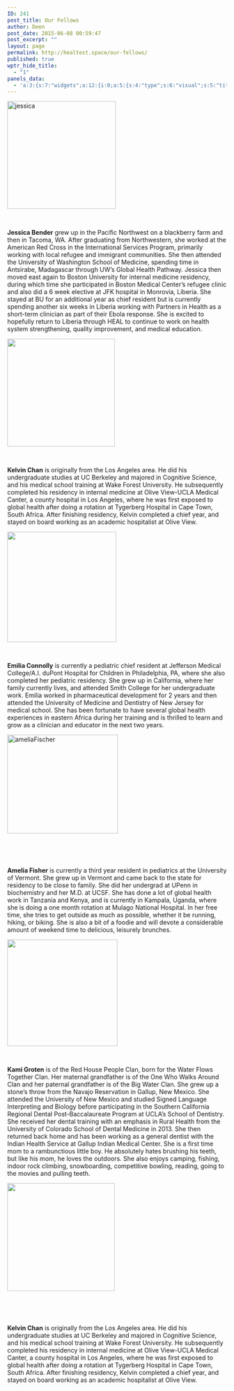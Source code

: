 ```yaml
---
ID: 241
post_title: Our Fellows
author: Deen
post_date: 2015-06-08 00:59:47
post_excerpt: ""
layout: page
permalink: http://healtest.space/our-fellows/
published: true
wptr_hide_title:
  - "1"
panels_data:
  - 'a:3:{s:7:"widgets";a:12:{i:0;a:5:{s:4:"type";s:6:"visual";s:5:"title";s:0:"";s:4:"text";s:238:"<p><a href="http://healtest.space/wp-content/uploads/2015/07/jessica.png"><img class="  wp-image-511 aligncenter" src="http://healtest.space/wp-content/uploads/2015/07/jessica-300x297.png" alt="jessica" width="249" height="247" /></a></p>";s:6:"filter";s:1:"1";s:11:"panels_info";a:6:{s:5:"class";s:30:"WP_Widget_Black_Studio_TinyMCE";s:3:"raw";b:0;s:4:"grid";i:0;s:4:"cell";i:0;s:2:"id";i:0;s:5:"style";a:1:{s:18:"background_display";s:4:"tile";}}}i:1;a:5:{s:4:"type";s:6:"visual";s:5:"title";s:0:"";s:4:"text";s:1037:"<p> </p><p><strong>Jessica Bender</strong> grew up in the Pacific Northwest on a blackberry farm and then in Tacoma, WA. After graduating from Northwestern, she worked at the American Red Cross in the International Services Program, primarily working with local refugee and immigrant communities. She then attended the University of Washington School of Medicine, spending time in Antsirabe, Madagascar through UW’s Global Health Pathway. Jessica then moved east again to Boston University for internal medicine residency, during which time she participated in Boston Medical Center’s refugee clinic and also did a 6 week elective at JFK hospital in Monrovia, Liberia. She stayed at BU for an additional year as chief resident but is currently spending another six weeks in Liberia working with Partners in Health as a short-term clinician as part of their Ebola response. She is excited to hopefully return to Liberia through HEAL to continue to work on health system strengthening, quality improvement, and medical education.</p>";s:6:"filter";s:1:"1";s:11:"panels_info";a:6:{s:5:"class";s:30:"WP_Widget_Black_Studio_TinyMCE";s:3:"raw";b:0;s:4:"grid";i:0;s:4:"cell";i:1;s:2:"id";i:1;s:5:"style";a:1:{s:18:"background_display";s:4:"tile";}}}i:2;a:5:{s:4:"type";s:6:"visual";s:5:"title";s:0:"";s:4:"text";s:232:"<p><a href="http://healtest.space/wp-content/uploads/2015/07/kelvinChan.jpeg"><img class="  wp-image-510  aligncenter" src="http://healtest.space/wp-content/uploads/2015/07/kelvinChan.jpeg" alt="" width="247" height="247" /></a></p>";s:6:"filter";s:1:"1";s:11:"panels_info";a:5:{s:5:"class";s:30:"WP_Widget_Black_Studio_TinyMCE";s:4:"grid";i:1;s:4:"cell";i:0;s:2:"id";i:2;s:5:"style";a:2:{s:27:"background_image_attachment";b:0;s:18:"background_display";s:4:"tile";}}}i:3;a:5:{s:4:"type";s:6:"visual";s:5:"title";s:0:"";s:4:"text";s:602:"<p> </p><p><strong>Kelvin Chan</strong> is originally from the Los Angeles area. He did his undergraduate studies at UC Berkeley and majored in Cognitive Science, and his medical school training at Wake Forest University. He subsequently completed his residency in internal medicine at Olive View-UCLA Medical Canter, a county hospital in Los Angeles, where he was first exposed to global health after doing a rotation at Tygerberg Hospital in Cape Town, South Africa. After finishing residency, Kelvin completed a chief year, and stayed on board working as an academic hospitalist at Olive View.</p>";s:6:"filter";s:1:"1";s:11:"panels_info";a:6:{s:5:"class";s:30:"WP_Widget_Black_Studio_TinyMCE";s:3:"raw";b:0;s:4:"grid";i:1;s:4:"cell";i:1;s:2:"id";i:3;s:5:"style";a:1:{s:18:"background_display";s:4:"tile";}}}i:4;a:5:{s:4:"type";s:6:"visual";s:5:"title";s:0:"";s:4:"text";s:244:"<p><a href="http://healtest.space/wp-content/uploads/2015/07/emiliaConnoly.png"><img class="  wp-image-509  aligncenter" src="http://healtest.space/wp-content/uploads/2015/07/emiliaConnoly-300x300.png" alt="" width="250" height="253" /></a></p>";s:6:"filter";s:1:"1";s:11:"panels_info";a:6:{s:5:"class";s:30:"WP_Widget_Black_Studio_TinyMCE";s:3:"raw";b:0;s:4:"grid";i:2;s:4:"cell";i:0;s:2:"id";i:4;s:5:"style";a:1:{s:18:"background_display";s:4:"tile";}}}i:5;a:5:{s:4:"type";s:6:"visual";s:5:"title";s:0:"";s:4:"text";s:676:"<p> </p><p><strong>Emilia Connolly</strong> is currently a pediatric chief resident at Jefferson Medical College/A.I. duPont Hospital for Children in Philadelphia, PA, where she also completed her pediatric residency. She grew up in California, where her family currently lives, and attended Smith College for her undergraduate work. Emilia worked in pharmaceutical development for 2 years and then attended the University of Medicine and Dentistry of New Jersey for medical school. She has been fortunate to have several global health experiences in eastern Africa during her training and is thrilled to learn and grow as a clinician and educator in the next two years.</p>";s:6:"filter";s:1:"1";s:11:"panels_info";a:6:{s:5:"class";s:30:"WP_Widget_Black_Studio_TinyMCE";s:3:"raw";b:0;s:4:"grid";i:2;s:4:"cell";i:1;s:2:"id";i:5;s:5:"style";a:1:{s:18:"background_display";s:4:"tile";}}}i:6;a:5:{s:4:"type";s:6:"visual";s:5:"title";s:0:"";s:4:"text";s:265:"<p><a href="http://healtest.space/wp-content/uploads/2015/07/ameliaFischer.jpg"><img class="  wp-image-508 aligncenter" src="http://healtest.space/wp-content/uploads/2015/07/ameliaFischer-300x278.jpg" alt="ameliaFischer" width="254" height="226" /></a></p><p> </p>";s:6:"filter";s:1:"1";s:11:"panels_info";a:6:{s:5:"class";s:30:"WP_Widget_Black_Studio_TinyMCE";s:3:"raw";b:0;s:4:"grid";i:3;s:4:"cell";i:0;s:2:"id";i:6;s:5:"style";a:1:{s:18:"background_display";s:4:"tile";}}}i:7;a:5:{s:4:"type";s:6:"visual";s:5:"title";s:0:"";s:4:"text";s:676:"<p> </p><p><strong>Amelia Fisher</strong> is currently a third year resident in pediatrics at the University of Vermont. She grew up in Vermont and came back to the state for residency to be close to family. She did her undergrad at UPenn in biochemistry and her M.D. at UCSF. She has done a lot of global health work in Tanzania and Kenya, and is currently in Kampala, Uganda, where she is doing a one month rotation at Mulago National Hospital. In her free time, she tries to get outside as much as possible, whether it be running, hiking, or biking. She is also a bit of a foodie and will devote a considerable amount of weekend time to delicious, leisurely brunches.</p>";s:6:"filter";s:1:"1";s:11:"panels_info";a:6:{s:5:"class";s:30:"WP_Widget_Black_Studio_TinyMCE";s:3:"raw";b:0;s:4:"grid";i:3;s:4:"cell";i:1;s:2:"id";i:7;s:5:"style";a:2:{s:10:"background";s:7:"#eaeaea";s:18:"background_display";s:4:"tile";}}}i:8;a:5:{s:4:"type";s:6:"visual";s:5:"title";s:0:"";s:4:"text";s:238:"<p><a href="http://healtest.space/wp-content/uploads/2015/07/kamiGroten.png"><img class="  wp-image-507  aligncenter" src="http://healtest.space/wp-content/uploads/2015/07/kamiGroten-300x300.png" alt="" width="253" height="244" /></a></p>";s:6:"filter";s:1:"1";s:11:"panels_info";a:6:{s:5:"class";s:30:"WP_Widget_Black_Studio_TinyMCE";s:3:"raw";b:0;s:4:"grid";i:4;s:4:"cell";i:0;s:2:"id";i:8;s:5:"style";a:1:{s:18:"background_display";s:4:"tile";}}}i:9;a:5:{s:4:"type";s:6:"visual";s:5:"title";s:0:"";s:4:"text";s:1075:"<p> </p><p><strong>Kami Groten</strong> is of the Red House People Clan, born for the Water Flows Together Clan. Her maternal grandfather is of the One Who Walks Around Clan and her paternal grandfather is of the Big Water Clan. She grew up a stone’s throw from the Navajo Reservation in Gallup, New Mexico. She attended the University of New Mexico and studied Signed Language Interpreting and Biology before participating in the Southern California Regional Dental Post-Baccalaureate Program at UCLA’s School of Dentistry. She received her dental training with an emphasis in Rural Health from the University of Colorado School of Dental Medicine in 2013. She then returned back home and has been working as a general dentist with the Indian Health Service at Gallup Indian Medical Center. She is a first time mom to a rambunctious little boy. He absolutely hates brushing his teeth, but like his mom, he loves the outdoors. She also enjoys camping, fishing, indoor rock climbing, snowboarding, competitive bowling, reading, going to the movies and pulling teeth.</p>";s:6:"filter";s:1:"1";s:11:"panels_info";a:6:{s:5:"class";s:30:"WP_Widget_Black_Studio_TinyMCE";s:3:"raw";b:0;s:4:"grid";i:4;s:4:"cell";i:1;s:2:"id";i:9;s:5:"style";a:1:{s:18:"background_display";s:4:"tile";}}}i:10;a:5:{s:4:"type";s:6:"visual";s:5:"title";s:0:"";s:4:"text";s:241:"<p><a href="http://healtest.space/wp-content/uploads/2015/07/kelvinChan.jpeg"><img class="  wp-image-510  aligncenter" src="http://healtest.space/wp-content/uploads/2015/07/kelvinChan.jpeg" alt="" width="247" height="247" /></a></p><p> </p>";s:6:"filter";s:1:"1";s:11:"panels_info";a:6:{s:5:"class";s:30:"WP_Widget_Black_Studio_TinyMCE";s:3:"raw";b:0;s:4:"grid";i:5;s:4:"cell";i:0;s:2:"id";i:10;s:5:"style";a:1:{s:18:"background_display";s:4:"tile";}}}i:11;a:5:{s:4:"type";s:6:"visual";s:5:"title";s:0:"";s:4:"text";s:602:"<p> </p><p><strong>Kelvin Chan</strong> is originally from the Los Angeles area. He did his undergraduate studies at UC Berkeley and majored in Cognitive Science, and his medical school training at Wake Forest University. He subsequently completed his residency in internal medicine at Olive View-UCLA Medical Canter, a county hospital in Los Angeles, where he was first exposed to global health after doing a rotation at Tygerberg Hospital in Cape Town, South Africa. After finishing residency, Kelvin completed a chief year, and stayed on board working as an academic hospitalist at Olive View.</p>";s:6:"filter";s:1:"1";s:11:"panels_info";a:6:{s:5:"class";s:30:"WP_Widget_Black_Studio_TinyMCE";s:3:"raw";b:0;s:4:"grid";i:5;s:4:"cell";i:1;s:2:"id";i:11;s:5:"style";a:1:{s:18:"background_display";s:4:"tile";}}}}s:5:"grids";a:6:{i:0;a:2:{s:5:"cells";i:2;s:5:"style";a:3:{s:11:"row_stretch";s:14:"full-stretched";s:10:"background";s:7:"#ffffff";s:18:"background_display";s:4:"tile";}}i:1;a:2:{s:5:"cells";i:2;s:5:"style";a:3:{s:11:"row_stretch";s:14:"full-stretched";s:10:"background";s:7:"#f2f2f2";s:18:"background_display";s:4:"tile";}}i:2;a:2:{s:5:"cells";i:2;s:5:"style";a:3:{s:11:"row_stretch";s:14:"full-stretched";s:10:"background";s:7:"#ffffff";s:18:"background_display";s:4:"tile";}}i:3;a:2:{s:5:"cells";i:2;s:5:"style";a:3:{s:11:"row_stretch";s:14:"full-stretched";s:10:"background";s:7:"#f2f2f2";s:18:"background_display";s:4:"tile";}}i:4;a:2:{s:5:"cells";i:2;s:5:"style";a:3:{s:11:"row_stretch";s:14:"full-stretched";s:10:"background";s:7:"#ffffff";s:18:"background_display";s:4:"tile";}}i:5;a:2:{s:5:"cells";i:2;s:5:"style";a:3:{s:11:"row_stretch";s:14:"full-stretched";s:10:"background";s:7:"#f2f2f2";s:18:"background_display";s:4:"tile";}}}s:10:"grid_cells";a:12:{i:0;a:2:{s:4:"grid";i:0;s:6:"weight";d:0.28959537572299998142710819593048654496669769287109375;}i:1;a:2:{s:4:"grid";i:0;s:6:"weight";d:0.71040462427700001857289180406951345503330230712890625;}i:2;a:2:{s:4:"grid";i:1;s:6:"weight";d:0.28959537572299998142710819593048654496669769287109375;}i:3;a:2:{s:4:"grid";i:1;s:6:"weight";d:0.71040462427700001857289180406951345503330230712890625;}i:4;a:2:{s:4:"grid";i:2;s:6:"weight";d:0.28959537572299998142710819593048654496669769287109375;}i:5;a:2:{s:4:"grid";i:2;s:6:"weight";d:0.71040462427700001857289180406951345503330230712890625;}i:6;a:2:{s:4:"grid";i:3;s:6:"weight";d:0.28959537572299998142710819593048654496669769287109375;}i:7;a:2:{s:4:"grid";i:3;s:6:"weight";d:0.71040462427700001857289180406951345503330230712890625;}i:8;a:2:{s:4:"grid";i:4;s:6:"weight";d:0.28959537572299998142710819593048654496669769287109375;}i:9;a:2:{s:4:"grid";i:4;s:6:"weight";d:0.71040462427700001857289180406951345503330230712890625;}i:10;a:2:{s:4:"grid";i:5;s:6:"weight";d:0.28959537572299998142710819593048654496669769287109375;}i:11;a:2:{s:4:"grid";i:5;s:6:"weight";d:0.71040462427700001857289180406951345503330230712890625;}}}'
---
```

<a href="http://healtest.space/wp-content/uploads/2015/07/jessica.png"><img class="  wp-image-511 aligncenter" src="http://healtest.space/wp-content/uploads/2015/07/jessica-300x297.png" alt="jessica" width="249" height="247" /></a>

&nbsp;

<strong>Jessica Bender</strong> grew up in the Pacific Northwest on a blackberry farm and then in Tacoma, WA. After graduating from Northwestern, she worked at the American Red Cross in the International Services Program, primarily working with local refugee and immigrant communities. She then attended the University of Washington School of Medicine, spending time in Antsirabe, Madagascar through UW’s Global Health Pathway. Jessica then moved east again to Boston University for internal medicine residency, during which time she participated in Boston Medical Center’s refugee clinic and also did a 6 week elective at JFK hospital in Monrovia, Liberia. She stayed at BU for an additional year as chief resident but is currently spending another six weeks in Liberia working with Partners in Health as a short-term clinician as part of their Ebola response. She is excited to hopefully return to Liberia through HEAL to continue to work on health system strengthening, quality improvement, and medical education.

<a href="http://healtest.space/wp-content/uploads/2015/07/kelvinChan.jpeg"><img class="  wp-image-510  aligncenter" src="http://healtest.space/wp-content/uploads/2015/07/kelvinChan.jpeg" alt="" width="247" height="247" /></a>

&nbsp;

<strong>Kelvin Chan</strong> is originally from the Los Angeles area. He did his undergraduate studies at UC Berkeley and majored in Cognitive Science, and his medical school training at Wake Forest University. He subsequently completed his residency in internal medicine at Olive View-UCLA Medical Canter, a county hospital in Los Angeles, where he was first exposed to global health after doing a rotation at Tygerberg Hospital in Cape Town, South Africa. After finishing residency, Kelvin completed a chief year, and stayed on board working as an academic hospitalist at Olive View.

<a href="http://healtest.space/wp-content/uploads/2015/07/emiliaConnoly.png"><img class="  wp-image-509  aligncenter" src="http://healtest.space/wp-content/uploads/2015/07/emiliaConnoly-300x300.png" alt="" width="250" height="253" /></a>

&nbsp;

<strong>Emilia Connolly</strong> is currently a pediatric chief resident at Jefferson Medical College/A.I. duPont Hospital for Children in Philadelphia, PA, where she also completed her pediatric residency. She grew up in California, where her family currently lives, and attended Smith College for her undergraduate work. Emilia worked in pharmaceutical development for 2 years and then attended the University of Medicine and Dentistry of New Jersey for medical school. She has been fortunate to have several global health experiences in eastern Africa during her training and is thrilled to learn and grow as a clinician and educator in the next two years.

<a href="http://healtest.space/wp-content/uploads/2015/07/ameliaFischer.jpg"><img class="  wp-image-508 aligncenter" src="http://healtest.space/wp-content/uploads/2015/07/ameliaFischer-300x278.jpg" alt="ameliaFischer" width="254" height="226" /></a>

&nbsp;

&nbsp;

<strong>Amelia Fisher</strong> is currently a third year resident in pediatrics at the University of Vermont. She grew up in Vermont and came back to the state for residency to be close to family. She did her undergrad at UPenn in biochemistry and her M.D. at UCSF. She has done a lot of global health work in Tanzania and Kenya, and is currently in Kampala, Uganda, where she is doing a one month rotation at Mulago National Hospital. In her free time, she tries to get outside as much as possible, whether it be running, hiking, or biking. She is also a bit of a foodie and will devote a considerable amount of weekend time to delicious, leisurely brunches.

<a href="http://healtest.space/wp-content/uploads/2015/07/kamiGroten.png"><img class="  wp-image-507  aligncenter" src="http://healtest.space/wp-content/uploads/2015/07/kamiGroten-300x300.png" alt="" width="253" height="244" /></a>

&nbsp;

<strong>Kami Groten</strong> is of the Red House People Clan, born for the Water Flows Together Clan. Her maternal grandfather is of the One Who Walks Around Clan and her paternal grandfather is of the Big Water Clan. She grew up a stone’s throw from the Navajo Reservation in Gallup, New Mexico. She attended the University of New Mexico and studied Signed Language Interpreting and Biology before participating in the Southern California Regional Dental Post-Baccalaureate Program at UCLA’s School of Dentistry. She received her dental training with an emphasis in Rural Health from the University of Colorado School of Dental Medicine in 2013. She then returned back home and has been working as a general dentist with the Indian Health Service at Gallup Indian Medical Center. She is a first time mom to a rambunctious little boy. He absolutely hates brushing his teeth, but like his mom, he loves the outdoors. She also enjoys camping, fishing, indoor rock climbing, snowboarding, competitive bowling, reading, going to the movies and pulling teeth.

<a href="http://healtest.space/wp-content/uploads/2015/07/kelvinChan.jpeg"><img class="  wp-image-510  aligncenter" src="http://healtest.space/wp-content/uploads/2015/07/kelvinChan.jpeg" alt="" width="247" height="247" /></a>

&nbsp;

&nbsp;

<strong>Kelvin Chan</strong> is originally from the Los Angeles area. He did his undergraduate studies at UC Berkeley and majored in Cognitive Science, and his medical school training at Wake Forest University. He subsequently completed his residency in internal medicine at Olive View-UCLA Medical Canter, a county hospital in Los Angeles, where he was first exposed to global health after doing a rotation at Tygerberg Hospital in Cape Town, South Africa. After finishing residency, Kelvin completed a chief year, and stayed on board working as an academic hospitalist at Olive View.